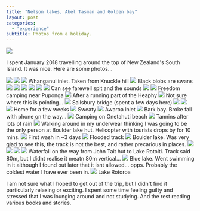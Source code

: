 ```yaml
---
title: "Nelson lakes, Abel Tasman and Golden bay"
layout: post
categories: 
  - "experience"
subtitle: Photos from a holiday.
---
```


![]({{site.baseurl}}/assets/nelson-lakes-abel-tasman-and-golden-bay/{{page.coverImage}})

I spent January 2018 travelling around the top of New Zealand's South Island. It was nice. Here are some photos...

![]({{site.baseurl}}/assets/nelson-lakes-abel-tasman-and-golden-bay/20180128_190844.jpg)
![]({{site.baseurl}}/assets/nelson-lakes-abel-tasman-and-golden-bay/20180126_141257.jpg)
![]({{site.baseurl}}/assets/nelson-lakes-abel-tasman-and-golden-bay/20180126_121353-pano.jpg)
Whanganui inlet. Taken from Knuckle hill
![]({{site.baseurl}}/assets/nelson-lakes-abel-tasman-and-golden-bay/20180126_064249-pano.jpg)
Black blobs are swans
![]({{site.baseurl}}/assets/nelson-lakes-abel-tasman-and-golden-bay/20180125_205934.jpg)
![]({{site.baseurl}}/assets/nelson-lakes-abel-tasman-and-golden-bay/20180125_121052.jpg)
![]({{site.baseurl}}/assets/nelson-lakes-abel-tasman-and-golden-bay/20180125_115809-pano.jpg)
![]({{site.baseurl}}/assets/nelson-lakes-abel-tasman-and-golden-bay/20180125_114601-pano.jpg)
![]({{site.baseurl}}/assets/nelson-lakes-abel-tasman-and-golden-bay/20180124_104615.jpg)
![]({{site.baseurl}}/assets/nelson-lakes-abel-tasman-and-golden-bay/20180124_095957-pano.jpg)
Can see farewell spit and the sounds
![]({{site.baseurl}}/assets/nelson-lakes-abel-tasman-and-golden-bay/20180124_081748.jpg)
![]({{site.baseurl}}/assets/nelson-lakes-abel-tasman-and-golden-bay/20180123_175739-pano.jpg)
Freedom camping near Puponga
![]({{site.baseurl}}/assets/nelson-lakes-abel-tasman-and-golden-bay/20180123_130802.jpg)
After a running part of the Heaphy
![]({{site.baseurl}}/assets/nelson-lakes-abel-tasman-and-golden-bay/20180123_101307.jpg)
Not sure where this is pointing...
![]({{site.baseurl}}/assets/nelson-lakes-abel-tasman-and-golden-bay/20180122_151321-effects.jpg)
Sailsbury bridge (spent a few days here)
![]({{site.baseurl}}/assets/nelson-lakes-abel-tasman-and-golden-bay/20180121_211446.jpg)
![]({{site.baseurl}}/assets/nelson-lakes-abel-tasman-and-golden-bay/20180121_210845.jpg)
![]({{site.baseurl}}/assets/nelson-lakes-abel-tasman-and-golden-bay/20180120_192108.jpg)
Home for a few weeks
![]({{site.baseurl}}/assets/nelson-lakes-abel-tasman-and-golden-bay/20180120_114742.jpg)
Sweaty
![]({{site.baseurl}}/assets/nelson-lakes-abel-tasman-and-golden-bay/20180120_114649-effects.jpg)
Awaroa inlet
![]({{site.baseurl}}/assets/nelson-lakes-abel-tasman-and-golden-bay/20180119_100730-pano.jpg)
Bark bay. Broke fall with phone on the way...
![]({{site.baseurl}}/assets/nelson-lakes-abel-tasman-and-golden-bay/20180119_073630.jpg)
Camping on Onetahuti beach
![]({{site.baseurl}}/assets/nelson-lakes-abel-tasman-and-golden-bay/20180115_135313-pano.jpg)
Tannins after lots of rain
![]({{site.baseurl}}/assets/nelson-lakes-abel-tasman-and-golden-bay/20180114_134242.jpg)
Walking around in my underwear thinking I was going to be the only person at Boulder lake hut. Helicopter with tourists drops by for 10 mins.
![]({{site.baseurl}}/assets/nelson-lakes-abel-tasman-and-golden-bay/20180114_133142.jpg)
First wash in ~3 days
![]({{site.baseurl}}/assets/nelson-lakes-abel-tasman-and-golden-bay/20180114_131117.jpg)
Flooded track
![]({{site.baseurl}}/assets/nelson-lakes-abel-tasman-and-golden-bay/20180114_124037-pano.jpg)
Boulder lake. Was very glad to see this, the track is not the best, and rather precarious in places.
![]({{site.baseurl}}/assets/nelson-lakes-abel-tasman-and-golden-bay/20180113_190828.jpg)
![]({{site.baseurl}}/assets/nelson-lakes-abel-tasman-and-golden-bay/20180113_115413-pano.jpg)
![]({{site.baseurl}}/assets/nelson-lakes-abel-tasman-and-golden-bay/20180109_112601.jpg)
![]({{site.baseurl}}/assets/nelson-lakes-abel-tasman-and-golden-bay/20180108_134231.jpg)
Waterfall on the way from John Tait hut to Lake Rotoiti. Track said 80m, but I didnt realise it meatn 80m vertical...
![]({{site.baseurl}}/assets/nelson-lakes-abel-tasman-and-golden-bay/20180107_135106.jpg)
Blue lake. Went swimming in it although I found out later that it isnt allowed... opps. Probably the coldest water I have ever been in.
![]({{site.baseurl}}/assets/nelson-lakes-abel-tasman-and-golden-bay/20180108_134231.jpg)
Lake Rotoroa


I am not sure what I hoped to get out of the trip, but I didn't find it particularly relaxing or exciting. I spent some time feeling guilty and stressed that I was lounging around and not studying. And the rest reading various books and stories.
